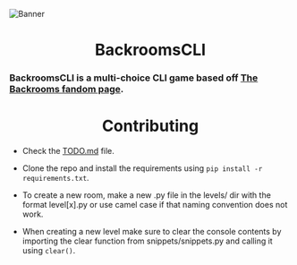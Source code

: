 ![Banner](https://user-images.githubusercontent.com/49075095/193104255-22dc5724-29b7-4b43-bd97-66e1d8910476.png)

# <div align="center">BackroomsCLI</div>

### BackroomsCLI is a multi-choice CLI game based off [The Backrooms fandom page](https://backrooms.fandom.com/wiki/Backrooms_Wiki).




# <div align="center">Contributing</div>

- Check the [TODO.md](TODO.md) file.

- Clone the repo and install the requirements using `pip install -r requirements.txt`.

- To create a new room, make a new .py file in the levels/ dir with the format level[x].py or use camel case if that naming convention does not work.

- When creating a new level make sure to clear the console contents by importing the clear function from snippets/snippets.py and calling it using `clear()`.
